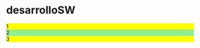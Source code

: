 # desarrolloSW
<div class="row">
	 <div class="col" style="background-color:yellow;">1 </div>
		<div class="col-10" style="background-color:lightgreen;">2</div>
		<div class="col" style="background-color:yellow;">3</div>
	</div>

